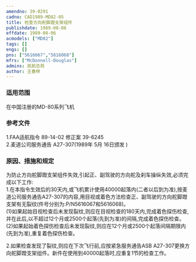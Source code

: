```yaml
---
amendno: 39-0291  
cadno: CAD1989-MD82-05  
title: 检查方向舵脚蹬支架组件  
publishdate: 1989-08-06  
effdate: 1989-08-06  
acmodels: ["MD82"]  
tags: []  
engs: []  
pns: ["5616067","5616068"]  
mfrs: ["McDonnell-Douglas"]  
admins: 民航总局  
author: 王春林  
---
```

  
### 适用范围  
在中国注册的MD-80系列飞机  
  
<!--more-->  
### 参考文件  
  1.FAA适航指令 89-14-02 修正案 39-6245  
  2.麦道公司服务通告 A27-307(1989年 5月 16日颁发 )  
  
### 原因、措施和规定  

  为防止方向舵脚蹬支架组件失效,引起正、副驾驶的方向舵及刹车操纵失效,必须完成以下工作:  
  1.在本指令生效后的30天内,或飞机累计使用40000起落内(二者以后到为准),按麦道公司服务通告A27-307的内容,用目视或着色方法检查正、副驾驶的方向舵脚蹬支架有无裂纹(件号分别为:P/N5616067和5616068)。  
  (1)如果起始目视检查后未发现裂纹,则应在目视检查的180天内,完成着色探伤检查,并在此后,以不超过12个月或2500个起落(先到为准)的间隔,完成着色探伤检查。  
  (2)如果起始着色探伤检查后未发现裂纹,则应在12个月或2500个起落间隔期限内(先到为准),重复着色探伤检查。  
  
  2.如果检查发现了裂纹,则应在下次飞行前,应按紧急服务通告ASB A27-307更换方向舵脚蹬支架组件。新件在使用到40000起落时,应重复1节的检查工作。  
